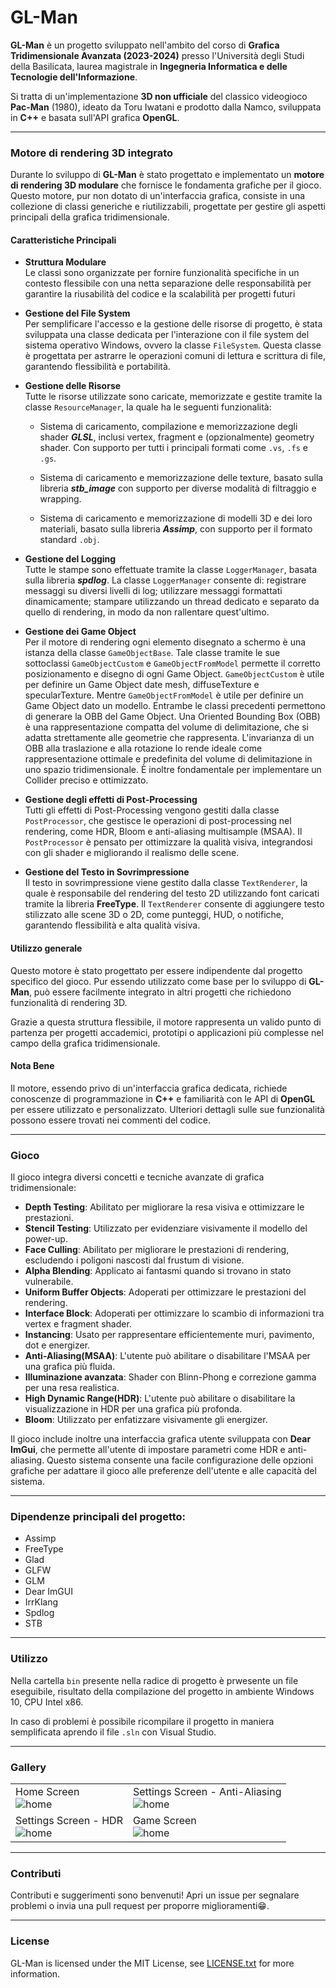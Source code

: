 # GL-Man

**GL-Man** è un progetto sviluppato nell'ambito del corso di **Grafica Tridimensionale Avanzata (2023-2024)** presso l'Università degli Studi della Basilicata, laurea magistrale in **Ingegneria Informatica e delle Tecnologie dell'Informazione**. 

Si tratta di un'implementazione **3D non ufficiale** del classico videogioco **Pac-Man** (1980), ideato da Toru Iwatani e prodotto dalla Namco, sviluppata in **C++** e basata sull'API grafica **OpenGL**.

---

### **Motore di rendering 3D integrato**

Durante lo sviluppo di **GL-Man** è stato progettato e implementato un **motore di rendering 3D modulare** che fornisce le fondamenta grafiche per il gioco. Questo motore, pur non dotato di un'interfaccia grafica, consiste in una collezione di classi generiche e riutilizzabili, progettate per gestire gli aspetti principali della grafica tridimensionale. 

#### **Caratteristiche Principali**

- **Struttura Modulare**<br />
  Le classi sono organizzate per fornire funzionalità specifiche in un contesto flessibile con una netta separazione delle responsabilità per garantire la riusabilità del codice e la scalabilità per progetti futuri 
  <br />

- **Gestione del File System**<br />
  Per semplificare l'accesso e la gestione delle risorse di progetto, è stata sviluppata una classe dedicata per l'interazione con il file system del sistema operativo Windows, ovvero la classe `FileSystem`. 
  Questa classe è progettata per astrarre le operazioni comuni di lettura e scrittura di file, garantendo flessibilità e portabilità.
  <br />

- **Gestione delle Risorse**<br />
  Tutte le risorse utilizzate sono caricate, memorizzate e gestite tramite la classe `ResourceManager`, la quale ha le seguenti funzionalità:

  - Sistema di caricamento, compilazione e memorizzazione degli shader ***GLSL***, inclusi vertex, fragment e (opzionalmente) geometry shader. Con supporto per tutti i principali formati come `.vs`, `.fs` e `.gs`.
  
  - Sistema di caricamento e memorizzazione delle texture, basato sulla libreria ***stb_image*** con supporto per diverse modalità di filtraggio e wrapping.
  
  - Sistema di caricamento e memorizzazione di modelli 3D e dei loro materiali, basato sulla libreria ***Assimp***, con supporto per il formato standard `.obj`.
  

- **Gestione del Logging**<br />
  Tutte le stampe sono effettuate tramite la classe `LoggerManager`, basata sulla libreria ***spdlog***. La classe `LoggerManager` consente di: registrare messaggi su diversi livelli di log; utilizzare messaggi formattati dinamicamente; stampare utilizzando un thread dedicato e separato da quello di rendering, in modo da non rallentare quest'ultimo.
  <br />

- **Gestione dei Game Object**<br />
  Per il motore di rendering ogni elemento disegnato a schermo è una istanza della classe `GameObjectBase`. 
  Tale classe tramite le sue sottoclassi `GameObjectCustom` e `GameObjectFromModel` permette il corretto posizionamento e disegno di ogni Game Object. 
  `GameObjectCustom` è utile per definire un Game Object date mesh, diffuseTexture e specularTexture. Mentre `GameObjectFromModel` è utile per definire un Game Object dato un modello. 
  Entrambe le classi precedenti permettono di generare la OBB del Game Object. Una Oriented Bounding Box (OBB) è una rappresentazione compatta del volume di delimitazione, che si adatta strettamente alle geometrie che rappresenta. L'invarianza di un OBB alla traslazione e alla rotazione lo rende ideale come rappresentazione ottimale e predefinita del volume di delimitazione in uno spazio tridimensionale. È inoltre fondamentale per implementare un Collider preciso e ottimizzato.
  <br />

- **Gestione degli effetti di Post-Processing**<br />
  Tutti gli effetti di Post-Processing vengono gestiti dalla classe `PostProcessor`, che  gestisce le operazioni di post-processing nel rendering, come HDR, Bloom e anti-aliasing multisample (MSAA). 
  Il `PostProcessor` è pensato per ottimizzare la qualità visiva, integrandosi con gli shader e migliorando il realismo delle scene.
  <br />

- **Gestione del Testo in Sovrimpressione**<br />
  Il testo in sovrimpressione viene gestito dalla classe `TextRenderer`, la quale è responsabile del rendering del testo 2D utilizzando font caricati tramite la libreria **FreeType**. 
  Il `TextRenderer` consente di aggiungere testo stilizzato alle scene 3D o 2D, come punteggi, HUD, o notifiche, garantendo flessibilità e alta qualità visiva.
  <br />

#### **Utilizzo generale**
Questo motore è stato progettato per essere indipendente dal progetto specifico del gioco. Pur essendo utilizzato come base per lo sviluppo di **GL-Man**, può essere facilmente integrato in altri progetti che richiedono funzionalità di rendering 3D. 

Grazie a questa struttura flessibile, il motore rappresenta un valido punto di partenza per progetti accademici, prototipi o applicazioni più complesse nel campo della grafica tridimensionale.

#### **Nota Bene**
Il motore, essendo privo di un'interfaccia grafica dedicata, richiede conoscenze di programmazione in **C++** e familiarità con le API di **OpenGL** per essere utilizzato e personalizzato. Ulteriori dettagli sulle sue funzionalità possono essere trovati nei commenti del codice.

---

### **Gioco**

Il gioco integra diversi concetti e tecniche avanzate di grafica tridimensionale:

- **Depth Testing**: Abilitato per migliorare la resa visiva e ottimizzare le prestazioni.
- **Stencil Testing**: Utilizzato per evidenziare visivamente il modello del power-up.
- **Face Culling**: Abilitato per migliorare le prestazioni di rendering, escludendo i poligoni nascosti dal frustum di visione.
- **Alpha Blending**: Applicato ai fantasmi quando si trovano in stato vulnerabile.
- **Uniform Buffer Objects**: Adoperati per ottimizzare le prestazioni del rendering.
- **Interface Block**: Adoperati per ottimizzare lo scambio di informazioni tra vertex e fragment shader.
- **Instancing**: Usato per rappresentare efficientemente muri, pavimento, dot e energizer.
- **Anti-Aliasing(MSAA)**: L'utente può abilitare o disabilitare l'MSAA per una grafica più fluida.
- **Illuminazione avanzata**: Shader con Blinn-Phong e correzione gamma per una resa realistica.
- **High Dynamic Range(HDR)**: L'utente può abilitare o disabilitare la visualizzazione in HDR per una grafica più profonda.
- **Bloom**: Utilizzato per enfatizzare visivamente gli energizer.

Il gioco include inoltre una interfaccia grafica utente sviluppata con **Dear ImGui**, che permette all'utente di impostare parametri come HDR e anti-aliasing. 
Questo sistema consente una facile configurazione delle opzioni grafiche per adattare il gioco alle preferenze dell'utente e alle capacità del sistema.

---

### Dipendenze principali del progetto:

- Assimp
- FreeType
- Glad
- GLFW
- GLM
- Dear ImGUI
- IrrKlang
- Spdlog
- STB

---

### **Utilizzo**

Nella cartella `bin` presente nella radice di progetto è prwesente un file eseguibile, risultato della compilazione del progetto in ambiente Windows 10, CPU Intel x86.

In caso di problemi è possibile ricompilare il progetto in maniera semplificata aprendo il file `.sln` con Visual Studio.

---

### **Gallery**

|  |  |
|--|--|
| Home Screen <BR>![home](./res/screenshots/screenshot_home.png) | Settings Screen - Anti-Aliasing <BR>![home](./res/screenshots/screenshot_settings_anti-aliasing.png) |
|Settings Screen - HDR <BR>![home](./res/screenshots/screenshot_settings_hdr.png) | Game Screen <BR>![home](./res/screenshots/screenshot_game.png) |

---

### **Contributi**

Contributi e suggerimenti sono benvenuti! Apri un issue per segnalare problemi o invia una pull request per proporre miglioramenti😁.

---

### **License**

GL-Man is licensed under the MIT License, see [LICENSE.txt](./LICENSE.txt) for more information.
